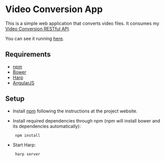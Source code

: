 Video Conversion App
====================

This is a simple web application that converts video files. It consumes my [Video Conversion RESTful API](http://github.com/felipead/video-conversion-service).

You can see it running [here](https://video-conversion-app.herokuapp.com).

Requirements
------------

 - [npm](https://www.npmjs.com)
 - [Bower](http://bower.io)
 - [Harp](http://harpjs.com)
 - [AngularJS](https://angularjs.org)

Setup
-----

 - Install [npm](https://www.npmjs.com) following the instructions at the project website.

 - Install required dependencies through npm (npm will install bower and its dependencies automatically):

        npm install

 - Start Harp:

        harp server
